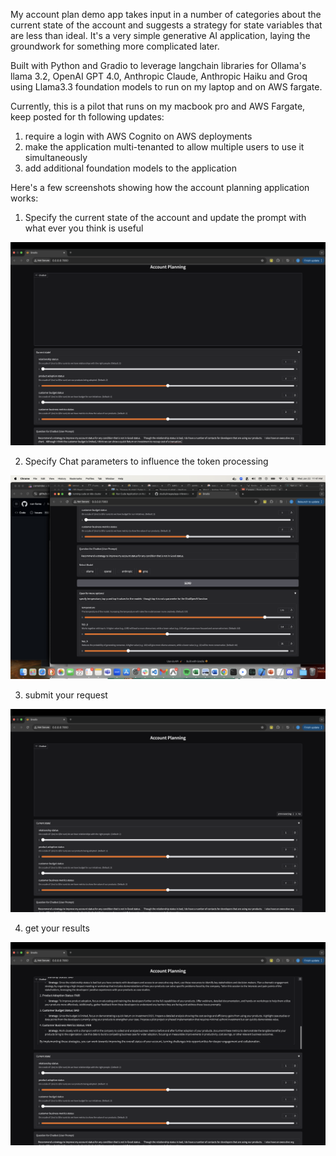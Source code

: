 My account plan demo app takes input in a number of categories about the current state of the account and suggests a strategy for state variables that are less than ideal. It's a very simple generative AI application, laying the groundwork for something more complicated later.

Built with Python and Gradio to leverage langchain libraries for Ollama's llama 3.2, OpenAI GPT 4.0, Anthropic Claude, Anthropic Haiku and Groq using Llama3.3 foundation models to run on my laptop and on AWS fargate.

Currently, this is a pilot that runs on my macbook pro and AWS Fargate, keep posted for th following updates:

1. require a login with AWS Cognito on AWS deployments
2. make the application multi-tenanted to allow multiple users to use it simultaneously
4. add additional foundation models to the application

Here's a few screenshots showing how the account planning application works:

1. Specify the current state of the account and update the prompt with what ever you think is useful

![Account Planning App](../../images/app-inference-account-planning/1-specifyCurrentState.png)

2. Specify Chat parameters to influence the token processing

![Account Planning App](../../images/app-inference-account-planning/2-specifyChatbotParameters.png)

3. submit your request

![Account Planning App](../../images/app-inference-account-planning/3-submitRequest.png)

4. get your results

![Account Planning App](../../images/app-inference-account-planning/4-getCompletionResponse.png)

